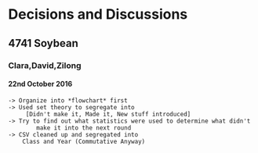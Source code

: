 # Decisions and Discussions

## 4741 Soybean

### Clara,David,Zilong

#### 22nd October 2016

    -> Organize into *flowchart* first
    -> Used set theory to segregate into 
         [Didn't make it, Made it, New stuff introduced]
    -> Try to find out what statistics were used to determine what didn't 
            make it into the next round
    -> CSV cleaned up and segregated into
        Class and Year (Commutative Anyway)